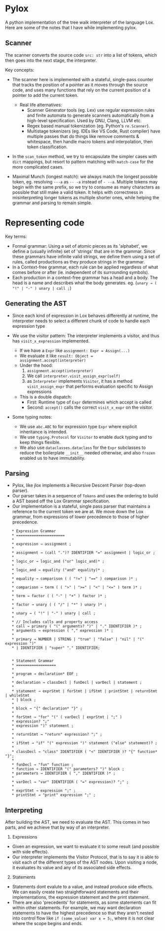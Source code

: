 # Pylox

A python implementation of the tree walk interpreter of the language Lox. Here are some of the notes that I have while implementing pylox.

## Scanner
The scanner converts the source code `src: str` into a list of tokens, which then goes into the next stage, the interpreter.

Key concepts:
- The scanner here is implemented with a stateful, single-pass counter that tracks the position of a pointer as it moves through the source code, and uses many functions that rely on the current position of a pointer to add the current token.
    - Real life alternatives:
      - Scanner Generator tools (eg. Lex) use regular expression rules and finite automata to generate scanners automatically from a high-level specification. Used by GNU, Clang, LLVM etc.
      - Regex based manual tokenization (eg. Python's `re.Scanner`).
      - Multistage tokenizers (eg. IDEs like VS Code, Rust compiler) have multiple passes that do things like remove comments & whitespace, then handle macro tokens and interpolation, then token classification.

- In the `scan_token` method, we try to encapsulate the simpler cases with `dict` mappings, but resort to pattern matching with `match-case` for the more complicated cases.

- Maximal Munch (longest match): we always match the longest possible token, eg. resolving `---a` as `-- -a` instead of `- --a`. Multiple tokens may begin with the same prefix, so we try to consume as many characters as possible that still make a valid token. It helps with correctness in misinterpreting longer tokens as multiple shorter ones, while helping the grammar and parsing to remain simple.

# Representing code
Key terms:
- Formal grammar: Using a set of atomic pieces as its 'alphabet', we define a (usually infinite) set of 'strings' that are in the grammar. Since these grammars have infinite valid strings, we define them using a set of rules, called productions as they produce strings in the grammar.
- In a Context-free grammar, each rule can be applied regardless of what comes before or after (ie. independent of its surrounding symbols).
- Each production in a context-free grammar has a head and a body. The head is a name and describes what the body generates. eg. (`unary → ( "!" | "-" ) unary | call ;`) 

## Generating the AST
- Since each kind of expression in Lox behaves differently at runtime, the interpreter needs to select a different chunk of code to handle each expression type
- We use the visitor pattern: The interpreter implements a visitor, and thus has `visit_x_expression` implemented. 
  - If we have a `Expr` like `assignment: Expr = Assign(...)`
  - We evaluate it like `result: Object = assignment.accept(interpreter)`
  - Under the hood:
    1. `assignment.accept(interpreter)`
    2. We call `interpreter.visit_assign_expr(self)`
    3. as `Interpreter` implements `Visitor`, it has a method `visit_assign_expr` that performs evaluation specific to Assign expressions
  - This is a double dispatch:
    - First: Runtime type of `Expr` determines which accept is called
    - Second: `accept()` calls the correct `visit_x_expr` on the visitor.
  
- Some typing notes:
  - We use `abc.ABC` to for expression type `Expr` where explicit inheritance is intended.
  - We use `typing.Protocol` for `Visitor` to enable duck typing and to keep things flexible.
  - We also use `dataclasses.dataclass` for the `Expr` subclasses to reduce the boilerplate `__init__` needed otherwise, and also `frozen` enabled us to have immutability.

## Parsing
- Pylox, like jlox implements a Recursive Descent Parser (top-down parser).
- Our parser takes in a sequence of `Tokens` and uses the ordering to build a AST based off the Lox Grammar specification.
- Our implementation is a stateful, single pass parser that maintains a reference to the current token we are at. We move down the Lox grammar, from expressions of lower precedence to those of higher precedence.
```
   * Expression Grammar
   * ======================
   *
   * expression → assignment ;
   * 
   * assignment → (call ".")? IDENTIFIER "=" assignment | logic_or ;
   * 
   * logic_or → logic_and ("or" logic_and)* ;
   * 
   * logic_and → equality ("and" equality)* ;
   * 
   * equality → comparison ( ( "!=" | "==" ) comparison )* ;
   * 
   * comparison → term ( ( ">" | ">=" | "<" | "<=" ) term )* ;
   * 
   * term → factor ( ( "-" | "+" ) factor )* ;
   * 
   * factor → unary ( ( "/" | "*" ) unary )* ;
   * 
   * unary → ( "!" | "-" ) unary | call ;
   * 
   * // Includes calls and property access
   * call → primary ( "(" arguments? ")" | "." IDENTIFIER )* ;
   * arguments → expression ( "," expression )* ;
   * 
   * primary → NUMBER | STRING | "true" | "false" | "nil" | "(" expression ")"
   * | IDENTIFIER | "super" "." IDENTIFIER;


   * Statement Grammar
   * ==================
   * 
   * program → declaration* EOF ;
   * 
   * declaration → classDecl | funDecl | varDecl | statement ;
   * 
   * statement → exprStmt | forStmt | ifStmt | printStmt | returnStmt | whileStmt
   * | block ;
   * 
   * block → "{" declaration* "}" ;
   * 
   * forStmt → "for" "(" ( varDecl | exprStmt | ";" )
   * expression? ";"
   * expression ")" statement ;
   * 
   * returnStmt → "return" expression? ";" ;
   * 
   * ifStmt → "if" "(" expression ")" statement ("else" statement)? ;
   * 
   * classDecl → "class" IDENTIFIER ( "<" IDENTIFIER )? "{" function* "}";
   * 
   * funDecl → "fun" function ;
   * function → IDENTIFIER "(" parameters? ")" block ;
   * parameters → IDENTIFIER ( "," IDENTIFIER )* ;
   * 
   * varDecl → "var" IDENTIFIER ( "=" expression)? ";" ;
   * 
   * exprStmt → expression ";" ;
   * printStmt → "print" expression ";" ;
```

## Interpreting
After building the AST, we need to evaluate the AST. This comes in two parts, and we achieve that by way of an interpreter.
1. Expressions
  - Given an expression, we want to evaluate it to some result (and possible with side effects).
  - Our interpreter implements the Visitor Protocol, that is to say it is able to visit each of the different types of the AST nodes. Upon visiting a node, it evaluates its value and any of its associated side effects.
2. Statements
- Statements dont evalute to a value, and instead produce side effects. We can easily create two straightforward statements and their implementations, the expression statement and the print statement.
- There are also 'precedents' for statements, as some statements can fit within other statements. For example, we may want declaration statements to have the highest precedence so that they aren't nested into control flow like `if (some_value) var x = 5;`, where it is not clear where the scope begins and ends.